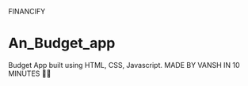 FINANCIFY
# An_Budget_app
Budget App built using HTML, CSS, Javascript.
MADE BY VANSH IN 10 MINUTES 😤😤